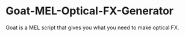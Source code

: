 # Goat-MEL-Optical-FX-Generator
Goat is a MEL script that gives you what you need to make optical FX.
